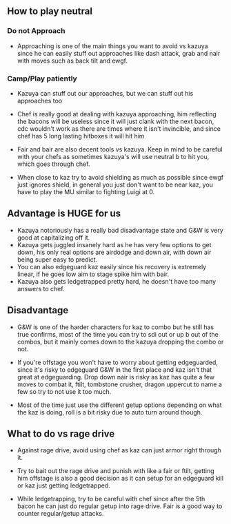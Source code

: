 ## How to play neutral

### Do not Approach

- Approaching is one of the main things you want to avoid vs kazuya since he can easily stuff out approaches like dash attack, grab and nair with moves such as back tilt and ewgf.

### Camp/Play patiently

- Kazuya can stuff out our approaches, but we can stuff out his approaches too
- Chef is really good at dealing with kazuya approaching, him reflecting the bacons will be useless since it will just clank with the next bacon, cdc wouldn't work as there are times where it isn't invincible, and since chef has 5 long lasting hitboxes it will hit him
- Fair and bair are also decent tools vs kazuya. Keep in mind to be careful with your chefs as sometimes kazuya's will use neutral b to hit you, which goes through chef.

- When close to kaz try to avoid shielding as much as possible since ewgf just ignores shield, in general you just don't want to be near kaz, you have to play the MU similar to fighting Luigi at 0.

## Advantage is HUGE for us

- Kazuya notoriously has a really bad disadvantage state and G&W is very good at capitalizing off it.
- Kazuya gets juggled insanely hard as he has very few options to get down, his only real options are airdodge and down air, with down air being super easy to predict.
- You can also edgeguard kaz easily since his recovery is extremely linear, if he goes low aim to stage spike him with bair. 
- Kazuya also gets ledgetrapped pretty hard, he doesn't have too many answers to chef.

## Disadvantage

- G&W is one of the harder characters for kaz to combo but he still has true confirms, most of the time you can try to sdi out or up b out of the combos, but it mainly comes down to the kazuya dropping the combo or not.

- If you're offstage you won't have to worry about getting edgeguarded, since it's risky to edgeguard G&W in the first place and kaz isn't that great at edgeguarding. Drop down nair is risky as kaz has quite a few moves to combat it, ftilt, tombstone crusher, dragon uppercut to name a few so try to not use it too much.

- Most of the time just use the different getup options depending on what the kaz is doing, roll is a bit risky due to auto turn around though.

## What to do vs rage drive

- Against rage drive, avoid using chef as kaz can just armor right through it.

- Try to bait out the rage drive and punish with like a fair or ftilt, getting him offstage is also a good decision as it can setup for an edgeguard kill or kaz just getting ledgetrapped.

- While ledgetrapping, try to be careful with chef since after the 5th bacon he can just do regular getup into rage drive.
Fair is a good way to counter regular/getup attacks.

